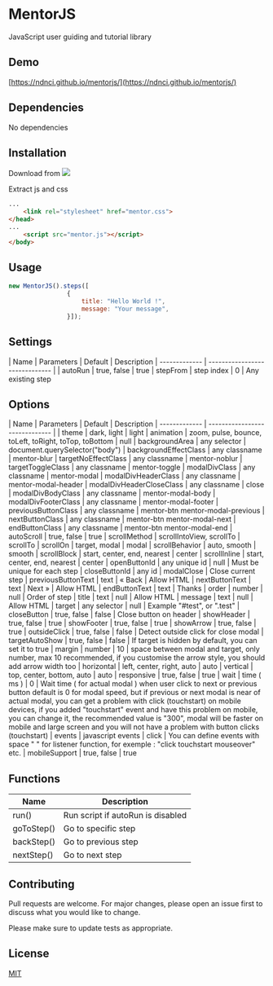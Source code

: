 # MentorJS

JavaScript user guiding and tutorial library

## Demo

[https://ndnci.github.io/mentorjs/](https://ndnci.github.io/mentorjs/)

## Dependencies

No dependencies

## Installation

Download from ![](https://i.stack.imgur.com/gL9dG.png)

Extract js and css
```html
...
	<link rel="stylesheet" href="mentor.css">
</head>
...
	<script src="mentor.js"></script>
</body>
```

## Usage

```javascript
new MentorJS().steps([
                {
                    title: "Hello World !",
                    message: "Your message",
                }]);
```

## Settings

| Name | Parameters | Default | Description
| ------------- | ------------------------------ |
| autoRun | true, false | true
| stepFrom | step index | 0  | Any existing step

## Options

| Name | Parameters | Default | Description
| ------------- | ------------------------------ |
| theme | dark, light | light
| animation | zoom, pulse, bounce, toLeft, toRight, toTop, toBottom | null
| backgroundArea | any selector | document.querySelector("body")
| backgroundEffectClass | any classname | mentor-blur
| targetNoEffectClass | any classname | mentor-noblur
| targetToggleClass | any classname | mentor-toggle
| modalDivClass | any classname | mentor-modal
| modalDivHeaderClass | any classname | mentor-modal-header
| modalDivHeaderCloseClass | any classname | close
| modalDivBodyClass | any classname | mentor-modal-body
| modalDivFooterClass | any classname | mentor-modal-footer
| previousButtonClass | any classname | mentor-btn mentor-modal-previous
| nextButtonClass | any classname | mentor-btn mentor-modal-next
| endButtonClass | any classname | mentor-btn mentor-modal-end
| autoScroll | true, false | true
| scrollMethod | scrollIntoView, scrollTo | scrollTo
| scrollOn | target, modal | modal
| scrollBehavior | auto, smooth | smooth
| scrollBlock | start, center, end, nearest | center
| scrollInline | start, center, end, nearest | center
| openButtonId | any unique id | null | Must be unique for each step
| closeButtonId | any id | modalClose | Close current step
| previousButtonText | text | &laquo; Back | Allow HTML
| nextButtonText | text | Next &raquo; | Allow HTML
| endButtonText | text | Thanks
| order | number | null | Order of step
| title | text | null | Allow HTML
| message | text | null | Allow HTML
| target | any selector | null | Example "#test", or ".test"
| closeButton | true, false | false | Close button on header
| showHeader | true, false | true
| showFooter | true, false | true
| showArrow | true, false | true
| outsideClick | true, false | false | Detect outside click for close modal
| targetAutoShow | true, false | false | If target is hidden by default, you can set it to true
| margin | number | 10 | space between modal and target, only number, max 10 recommended, if you customise the arrow style, you should add arrow width too
| horizontal | left, center, right, auto | auto
| vertical | top, center, bottom, auto | auto
| responsive | true, false | true
| wait | time ( ms ) | 0 | Wait time ( for actual modal ) when user click to next or previous button default is 0 for modal speed, but if previous or next modal is near of actual modal, you can get a problem with click (touchstart)  on mobile devices, if you added "touchstart" event and have this problem on mobile, you can change it, the recommended value is "300", modal will be faster on mobile and large screen and you will not have a problem with button clicks (touchstart)
| events | javascript events | click | You can define events with space " " for listener function, for exemple : "click touchstart mouseover" etc.
| mobileSupport | true, false | true

## Functions

| Name | Description
| ------------- | ------------------------------ |
| run() | Run script if autoRun is disabled
| goToStep() | Go to specific step
| backStep() | Go to previous step
| nextStep() | Go to next step

## Contributing
Pull requests are welcome. For major changes, please open an issue first to discuss what you would like to change.

Please make sure to update tests as appropriate.

## License
[MIT](https://choosealicense.com/licenses/mit/)
